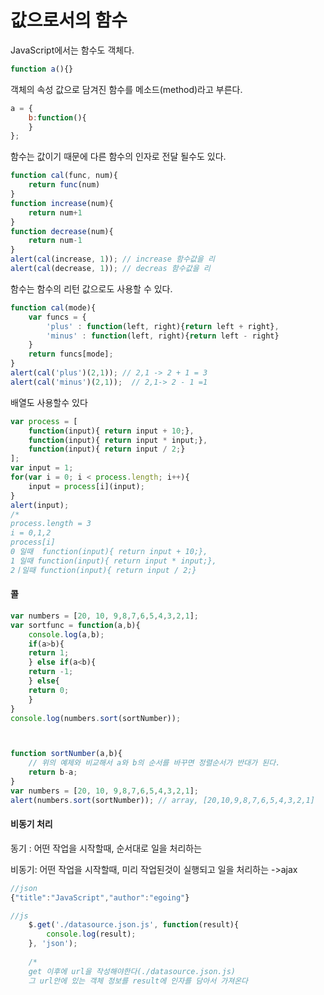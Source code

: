 # 값으로서의 함수

JavaScript에서는 함수도 객체다.	

```javascript
function a(){}
```

객체의 속성 값으로 담겨진 함수를 메소드\(method\)라고 부른다.

```javascript
a = {
    b:function(){
    }
};
```

함수는 값이기 때문에 다른 함수의 인자로 전달 될수도 있다.

```javascript
function cal(func, num){
    return func(num)
}
function increase(num){
    return num+1
}
function decrease(num){
    return num-1
}
alert(cal(increase, 1)); // increase 함수값을 리
alert(cal(decrease, 1)); // decreas 함수값을 리
```

함수는 함수의 리턴 값으로도 사용할 수 있다.

```javascript
function cal(mode){
    var funcs = {
        'plus' : function(left, right){return left + right},
        'minus' : function(left, right){return left - right}
    }
    return funcs[mode];
}
alert(cal('plus')(2,1)); // 2,1 -> 2 + 1 = 3
alert(cal('minus')(2,1));  // 2,1-> 2 - 1 =1
```

배열도 사용할수 있다

```javascript
var process = [
    function(input){ return input + 10;},
    function(input){ return input * input;},
    function(input){ return input / 2;}
];
var input = 1;
for(var i = 0; i < process.length; i++){
    input = process[i](input);
}
alert(input); 
/* 
process.length = 3  
i = 0,1,2
process[i]
0 일때  function(input){ return input + 10;},
1 일때 function(input){ return input * input;},
2ㅣ일때 function(input){ return input / 2;}
```

#### 콜

```javascript
var numbers = [20, 10, 9,8,7,6,5,4,3,2,1];
var sortfunc = function(a,b){
    console.log(a,b);
    if(a>b){
    return 1;
    } else if(a<b){
    return -1;
    } else{
    return 0;
    }
}
console.log(numbers.sort(sortNumber)); 



function sortNumber(a,b){
    // 위의 예제와 비교해서 a와 b의 순서를 바꾸면 정렬순서가 반대가 된다.
    return b-a;
}
var numbers = [20, 10, 9,8,7,6,5,4,3,2,1];
alert(numbers.sort(sortNumber)); // array, [20,10,9,8,7,6,5,4,3,2,1]
```

#### 비동기 처리

동기 : 어떤 작업을 시작할때, 순서대로 일을 처리하는 

비동기: 어떤 작업을 시작할때, 미리 작업된것이 실행되고 일을 처리하는  -&gt;ajax

```javascript
//json
{"title":"JavaScript","author":"egoing"}

//js
    $.get('./datasource.json.js', function(result){
        console.log(result);
    }, 'json');
    
    /*
    get 이후에 url을 작성해야한다(./datasource.json.js)
    그 url안에 있는 객체 정보를 result에 인자를 담아서 가져온다
```

